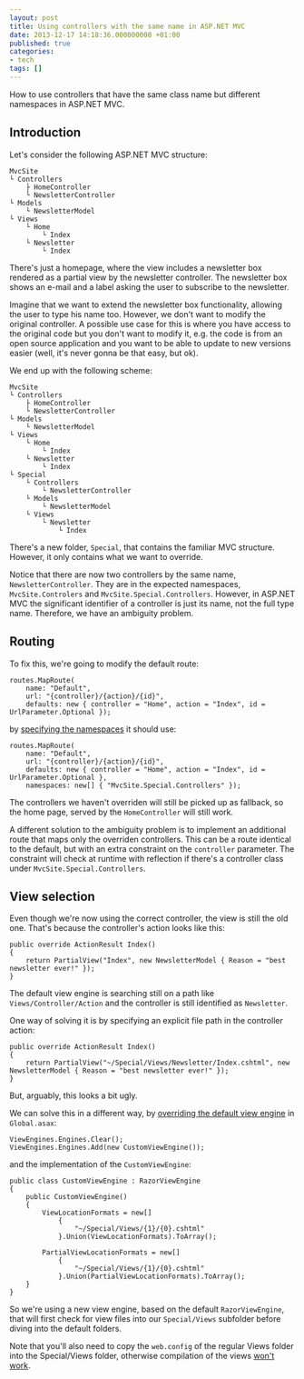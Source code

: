 ```yaml
---
layout: post
title: Using controllers with the same name in ASP.NET MVC
date: 2013-12-17 14:18:36.000000000 +01:00
published: true
categories:
- tech
tags: []
---
```


How to use controllers that have the same class name but different namespaces
in ASP.NET MVC.

<h2>Introduction</h2>

Let's consider the following ASP.NET MVC structure:

```
MvcSite
└ Controllers
    ├ HomeController
    └ NewsletterController
└ Models
    └ NewsletterModel
└ Views
    └ Home
        └ Index
    └ Newsletter
        └ Index
```

There's just a homepage, where the view includes a newsletter box rendered as a partial view by the newsletter controller. The newsletter box shows an e-mail and a label asking the user to subscribe to the newsletter.

Imagine that we want to extend the newsletter box functionality, allowing the user to type his name too. However, we don't want to modify the original controller. A possible use case for this is where you have access to the original code but you don't want to modify it, e.g. the code is from an open source application and you want to be able to update to new versions easier (well, it's never gonna be that easy, but ok).

We end up with the following scheme:

```
MvcSite
└ Controllers
    ├ HomeController
    └ NewsletterController
└ Models
    └ NewsletterModel
└ Views
    └ Home
        └ Index
    └ Newsletter
        └ Index
└ Special
    └ Controllers
        └ NewsletterController
    └ Models
        └ NewsletterModel
    └ Views
        └ Newsletter
            └ Index
```

There's a new folder, <code>Special</code>, that contains the familiar MVC structure. However, it only contains what we want to override.

Notice that there are now two controllers by the same name, <code>NewsletterController</code>. They are in the expected namespaces, <code>MvcSite.Controlers</code> and <code>MvcSite.Special.Controllers</code>. However, in ASP.NET MVC the significant identifier of a controller is just its name, not the full type name. Therefore, we have an ambiguity problem.
<h2>Routing</h2>

To fix this, we're going to modify the default route:

```
routes.MapRoute(
    name: "Default",
    url: "{controller}/{action}/{id}",
    defaults: new { controller = "Home", action = "Index", id = UrlParameter.Optional });
```

by <a href="http://stackoverflow.com/questions/5343053/namespaces-equivalent-in-asp-net-mvc">specifying the namespaces</a> it should use:

```
routes.MapRoute(
    name: "Default",
    url: "{controller}/{action}/{id}",
    defaults: new { controller = "Home", action = "Index", id = UrlParameter.Optional },
    namespaces: new[] { "MvcSite.Special.Controllers" });
```

The controllers we haven't overriden will still be picked up as fallback, so the home page, served by the <code>HomeController</code> will still work.

A different solution to the ambiguity problem is to implement an additional route that maps only the overriden controllers. This can be a route identical to the default, but with an extra constraint on the <code>controller</code> parameter. The constraint will check at runtime with reflection if there's a controller class under <code>MvcSite.Special.Controllers</code>.
<h2>View selection</h2>

Even though we're now using the correct controller, the view is still the old one. That's because the controller's action looks like this:

```
public override ActionResult Index()
{
    return PartialView("Index", new NewsletterModel { Reason = "best newsletter ever!" });
}
```

The default view engine is searching still on a path like <code>Views/Controller/Action</code> and the controller is still identified as <code>Newsletter</code>.

One way of solving it is by specifying an explicit file path in the controller action:

```
public override ActionResult Index()
{
    return PartialView("~/Special/Views/Newsletter/Index.cshtml", new NewsletterModel { Reason = "best newsletter ever!" });
}
```

But, arguably, this looks a bit ugly.

We can solve this in a different way, by <a href="http://weblogs.asp.net/imranbaloch/archive/2011/06/27/view-engine-with-dynamic-view-location.aspx">overriding the default view engine</a> in <code>Global.asax</code>:

```
ViewEngines.Engines.Clear();
ViewEngines.Engines.Add(new CustomViewEngine());
```

and the implementation of the <code>CustomViewEngine</code>:

```
public class CustomViewEngine : RazorViewEngine
{
    public CustomViewEngine()
    {
        ViewLocationFormats = new[]
            {
                "~/Special/Views/{1}/{0}.cshtml"
            }.Union(ViewLocationFormats).ToArray();

        PartialViewLocationFormats = new[]
            {
                "~/Special/Views/{1}/{0}.cshtml"
            }.Union(PartialViewLocationFormats).ToArray();
    }
}
```

So we're using a new view engine, based on the default <code>RazorViewEngine</code>, that will first check for view files into our <code>Special/Views</code> subfolder before diving into the default folders.

Note that you'll also need to copy the <code>web.config</code> of the regular Views folder into the Special/Views folder, otherwise compilation of the views <a href="http://stackoverflow.com/questions/6389055/the-name-model-does-not-exist-in-current-context-in-mvc3">won't work</a>.
